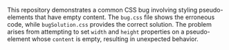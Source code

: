 This repository demonstrates a common CSS bug involving styling pseudo-elements that have empty content.  The `bug.css` file shows the erroneous code, while `bugSolution.css` provides the correct solution.  The problem arises from attempting to set `width` and `height` properties on a pseudo-element whose `content` is empty, resulting in unexpected behavior.